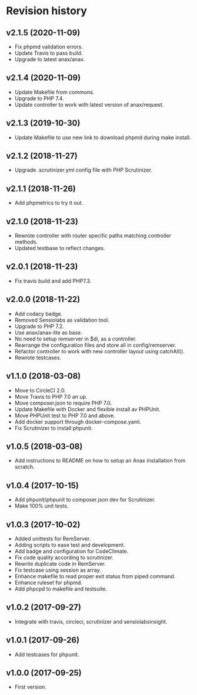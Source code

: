 Revision history
=================================



v2.1.5 (2020-11-09)
---------------------------------

* Fix phpmd validation errors.
* Update Travis to pass build.
* Upgrade to latest anax/anax.



v2.1.4 (2020-11-09)
---------------------------------

* Update Makefile from commons.
* Upgrade to PHP 7.4.
* Update controller to work with latest version of anax/request.



v2.1.3 (2019-10-30)
---------------------------------

* Update Makefile to use new link to download phpmd during make install.



v2.1.2 (2018-11-27)
---------------------------------

* Upgrade .scrutinizer.yml config file with PHP Scrutinizer.



v2.1.1 (2018-11-26)
---------------------------------

* Add phpmetrics to try it out.



v2.1.0 (2018-11-23)
---------------------------------

* Rewrote controller with router specific paths matching controller methods.
* Updated testbase to reflect changes.



v2.0.1 (2018-11-23)
---------------------------------

* Fix travis build and add PHP7.3.



v2.0.0 (2018-11-22)
---------------------------------

* Add codacy badge.
* Removed Sensiolabs as validation tool.
* Upgrade to PHP 7.2.
* Use anax/anax-lite as base.
* No need to setup remserver in $di, as a controller.
* Rearrange the configuration files and store all in config/remserver.
* Refactor controller to work with new controller layout using catchAll().
* Rewrote testcases.



v1.1.0 (2018-03-08)
---------------------------------

* Move to CircleCI 2.0.
* Move Travis to PHP 7.0 an up.
* Move composer.json to require PHP 7.0.
* Update Makefile with Docker and flexible install av PHPUnit.
* Move PHPUnit test to PHP 7.0 and above.
* Add docker support through docker-compose.yaml.
* Fix Scrutinizer to install phpunit.



v1.0.5 (2018-03-08)
---------------------------------

* Add instructions to README on how to setup an Anax installation from scratch.



v1.0.4 (2017-10-15)
---------------------------------

* Add phpunit/phpunit to composer.json dev for Scrutinizer.
* Make 100% unit tests.



v1.0.3 (2017-10-02)
---------------------------------

* Added unittests for RemServer.
* Adding scripts to ease test and development.
* Add badge and configuration for CodeClimate.
* Fix code quality according to scrutinizer.
* Rewrite duplicate code in RemServer.
* Fix testcase using session as array.
* Enhance makefile to read proper exit status from piped command.
* Enhance ruleset for phpmd.
* Add phpcpd to makefile and testsuite.



v1.0.2 (2017-09-27)
---------------------------------

* Integrate with travis, circleci, scrutinizer and sensiolabsinsight.



v1.0.1 (2017-09-26)
---------------------------------

* Add testcases for phpunit.



v1.0.0 (2017-09-25)
---------------------------------

* First version.

